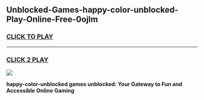 
## Unblocked-Games-happy-color-unblocked-Play-Online-Free-0ojlm
<h3>
<a href="https://premium76.site?title=happy-color-unblocked&ref=26A">CLICK TO PLAY</a></h3>
<hr>

<h3>
<a href="https://premium76.site?title=happy-color-unblocked&ref=26A">CLICK 2 PLAY</a>
  
</h3>

<a href="https://premium76.site?title=happy-color-unblocked&ref=26A"><img src="https://clearcache.store/games.png"></a>


**happy-color-unblocked games unblocked: Your Gateway to Fun and Accessible Online Gaming**
